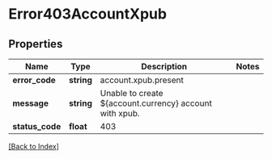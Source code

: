 # Error403AccountXpub

## Properties

Name | Type | Description | Notes
------------ | ------------- | ------------- | -------------
**error_code** | **string** | account.xpub.present |
**message** | **string** | Unable to create ${account.currency} account with xpub. |
**status_code** | **float** | 403 |

[[Back to Index]](../index.md)
